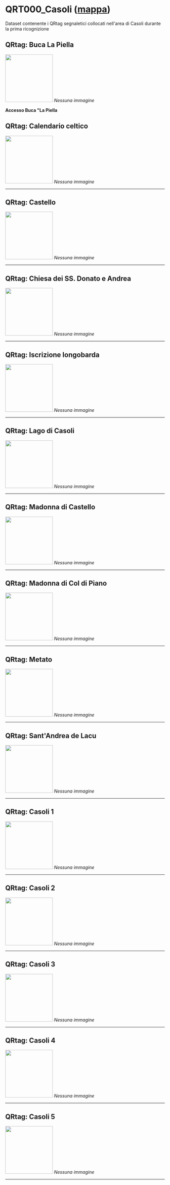 # QRT000_Casoli ([mappa](https://umap.openstreetmap.fr/it/map/qrt000_casoli_1041683))
Dataset contenente i QRtag segnaletici collocati nell'area di Casoli durante la prima ricognizione
## QRtag: Buca La Piella
[<img src='qrtags/t5ysrm.png' width='150'/>](qrtags/t5ysrm.png) *Nessuna immagine* 

**Accesso Buca "La Piella**
## QRtag: Calendario celtico
[<img src='qrtags/my0kp8.png' width='150'/>](qrtags/my0kp8.png) *Nessuna immagine* 

****
## QRtag: Castello
[<img src='qrtags/4l4r6y.png' width='150'/>](qrtags/4l4r6y.png) *Nessuna immagine* 

****
## QRtag: Chiesa dei SS. Donato e Andrea
[<img src='qrtags/lwtyx6.png' width='150'/>](qrtags/lwtyx6.png) *Nessuna immagine* 

****
## QRtag: Iscrizione longobarda
[<img src='qrtags/60m75s.png' width='150'/>](qrtags/60m75s.png) *Nessuna immagine* 

****
## QRtag: Lago di Casoli
[<img src='qrtags/xqjpbk.png' width='150'/>](qrtags/xqjpbk.png) *Nessuna immagine* 

****
## QRtag: Madonna di Castello
[<img src='qrtags/qlci89.png' width='150'/>](qrtags/qlci89.png) *Nessuna immagine* 

****
## QRtag: Madonna di Col di Piano
[<img src='qrtags/3w44wr.png' width='150'/>](qrtags/3w44wr.png) *Nessuna immagine* 

****
## QRtag: Metato
[<img src='qrtags/sbgnl0.png' width='150'/>](qrtags/sbgnl0.png) *Nessuna immagine* 

****
## QRtag: Sant'Andrea de Lacu
[<img src='qrtags/fxq83v.png' width='150'/>](qrtags/fxq83v.png) *Nessuna immagine* 

****
## QRtag: Casoli 1
[<img src='qrtags/5ahvp8.png' width='150'/>](qrtags/5ahvp8.png) *Nessuna immagine* 

****
## QRtag: Casoli 2
[<img src='qrtags/kwr1wx.png' width='150'/>](qrtags/kwr1wx.png) *Nessuna immagine* 

****
## QRtag: Casoli 3
[<img src='qrtags/hve4pj.png' width='150'/>](qrtags/hve4pj.png) *Nessuna immagine* 

****
## QRtag: Casoli 4
[<img src='qrtags/mprs0w.png' width='150'/>](qrtags/mprs0w.png) *Nessuna immagine* 

****
## QRtag: Casoli 5
[<img src='qrtags/e4n2js.png' width='150'/>](qrtags/e4n2js.png) *Nessuna immagine* 

****
